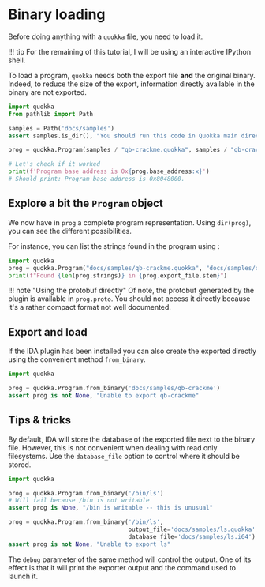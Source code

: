 # Binary loading

Before doing anything with a `quokka` file, you need to load it.

!!! tip
	For the remaining of this tutorial, I will be using an interactive IPython
	shell.

To load a program, `quokka` needs both the export file **and** the original 
binary. Indeed, to reduce the size of the export, information directly available
in the binary are not exported.

```python
import quokka
from pathlib import Path

samples = Path('docs/samples')
assert samples.is_dir(), "You should run this code in Quokka main directory"

prog = quokka.Program(samples / "qb-crackme.quokka", samples / "qb-crackme")

# Let's check if it worked
print(f'Program base address is 0x{prog.base_address:x}')
# Should print: Program base address is 0x8048000.
```

## Explore a bit the `Program` object

We now have in `prog` a complete program representation.
Using `dir(prog)`, you can see the different possibilities.

For instance, you can list the strings found in the program using :

```python
import quokka
prog = quokka.Program("docs/samples/qb-crackme.quokka", "docs/samples/qb-crackme")
print(f"Found {len(prog.strings)} in {prog.export_file.stem}")
```

!!! note "Using the protobuf directly"
	Of note, the protobuf generated by the plugin is available in `prog.proto`.
	You should not access it directly because it's a rather compact format not 
	well documented.


## Export and load
If the IDA plugin has been installed you can also create the exported directly using the convenient method `from_binary`.

```python
import quokka

prog = quokka.Program.from_binary('docs/samples/qb-crackme')
assert prog is not None, "Unable to export qb-crackme"
```

## Tips & tricks
By default, IDA will store the database of the exported file next to the binary
file. However, this is not convenient when dealing with read only filesystems. 
Use the ```database_file``` option to control where it should be stored.

```python
import quokka

prog = quokka.Program.from_binary('/bin/ls')
# Will fail because /bin is not writable
assert prog is None, "/bin is writable -- this is unusual"

prog = quokka.Program.from_binary('/bin/ls',
                                  output_file='docs/samples/ls.quokka',                                      
                                  database_file='docs/samples/ls.i64')
assert prog is not None, "Unable to export ls"
```

The `debug` parameter of the same method will control the output. One of its 
effect is that it will print the exporter output and the command used to launch 
it.